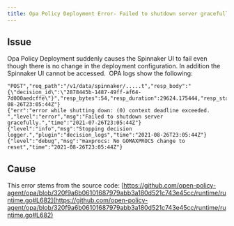 ```yaml
---
title: Opa Policy Deployment Error- Failed to shutdown server gracefully
---
```


## Issue
Opa Policy Deployment suddenly causes the Spinnaker UI to fail even though there is no change in the deployment configuration. In addition the Spinnaker UI cannot be accessed. 
OPA logs show the following:
````
"POST","req_path":"/v1/data/spinnaker/.....t","resp_body":"{\"decision_id\":\"2878445b-1487-49ff-af64-7d000aedcffe\"}","resp_bytes":54,"resp_duration":29624.175444,"resp_status":200,"time":"2021-08-26T23:05:44Z"}
{"err":"error while shutting down: (0) context deadline exceeded. ","level":"error","msg":"Failed to shutdown server gracefully.","time":"2021-07-26T23:05:44Z"}
{"level":"info","msg":"Stopping decision logger.","plugin":"decision_logs","time":"2021-08-26T23:05:44Z"}
{"level":"debug","msg":"maxprocs: No GOMAXPROCS change to reset","time":"2021-08-26T23:05:44Z"}
````
## Cause
This error stems from the source code:
[https://github.com/open-policy-agent/opa/blob/320f9a6b06101687979abb3a180d521c743e45cc/runtime/runtime.go#L682](https://github.com/open-policy-agent/opa/blob/320f9a6b06101687979abb3a180d521c743e45cc/runtime/runtime.go#L682)


